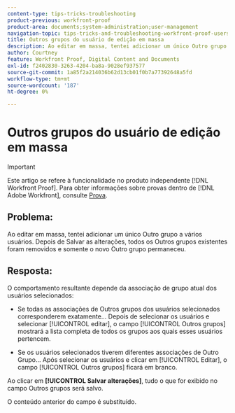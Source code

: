 ```yaml
---
content-type: tips-tricks-troubleshooting
product-previous: workfront-proof
product-area: documents;system-administration;user-management
navigation-topic: tips-tricks-and-troubleshooting-workfront-proof-users-and-contacts
title: Outros grupos do usuário de edição em massa
description: Ao editar em massa, tentei adicionar um único Outro grupo a vários usuários. Depois de Salvar as alterações, todos os Outros grupos existentes foram removidos e somente o novo Outro grupo permaneceu.
author: Courtney
feature: Workfront Proof, Digital Content and Documents
exl-id: f2402830-3263-4204-ba8a-9028ef937577
source-git-commit: 1a85f2a214036b62d13cb01f0b7a77392648a5fd
workflow-type: tm+mt
source-wordcount: '187'
ht-degree: 0%

---
```


# Outros grupos do usuário de edição em massa

>[!IMPORTANT]
>
>Este artigo se refere à funcionalidade no produto independente [!DNL Workfront Proof]. Para obter informações sobre provas dentro de [!DNL Adobe Workfront], consulte [Prova](../../../review-and-approve-work/proofing/proofing.md).

## Problema:

Ao editar em massa, tentei adicionar um único Outro grupo a vários usuários.
Depois de Salvar as alterações, todos os Outros grupos existentes foram removidos e somente o novo Outro grupo permaneceu.

## Resposta:

O comportamento resultante depende da associação de grupo atual dos usuários selecionados:

* Se todas as associações de Outros grupos dos usuários selecionados corresponderem exatamente...
Depois de selecionar os usuários e selecionar [!UICONTROL editar], o campo [!UICONTROL Outros grupos] mostrará a lista completa
de todos os grupos aos quais esses usuários pertencem.

* Se os usuários selecionados tiverem diferentes associações de Outro Grupo...
Após selecionar os usuários e clicar em [!UICONTROL Editar], o campo [!UICONTROL Outros grupos] ficará em branco.

Ao clicar em **[!UICONTROL Salvar alterações]**, tudo o que for exibido no campo Outros grupos será salvo.

O conteúdo anterior do campo é substituído.

